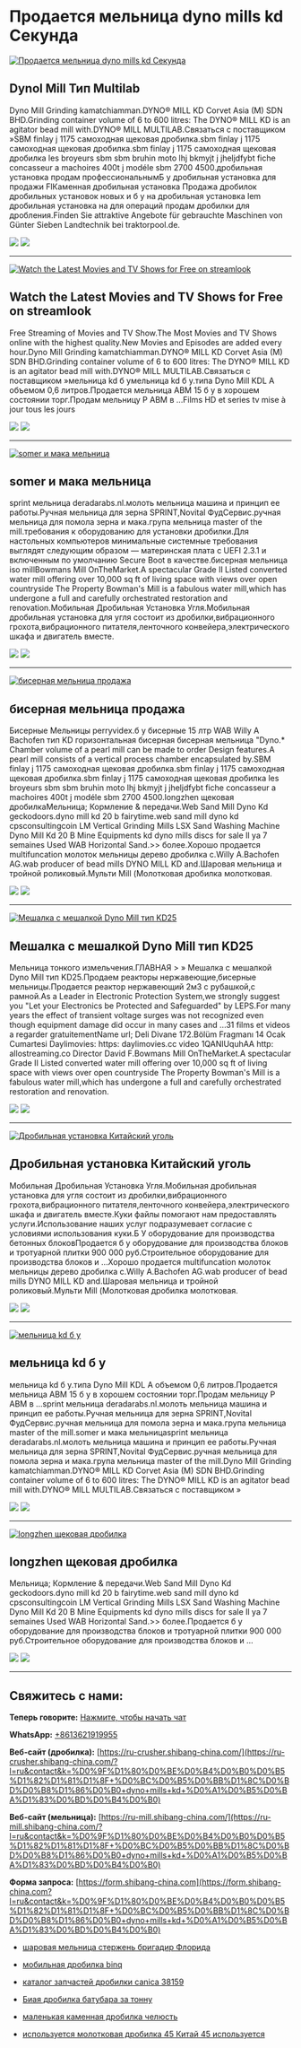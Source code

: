 # Продается мельница dyno mills kd Секунда

<a href="https://swt.shibang-china.com/?l=ru&img&k=%D0%9F%D1%80%D0%BE%D0%B4%D0%B0%D0%B5%D1%82%D1%81%D1%8F+%D0%BC%D0%B5%D0%BB%D1%8C%D0%BD%D0%B8%D1%86%D0%B0+dyno+mills+kd+%D0%A1%D0%B5%D0%BA%D1%83%D0%BD%D0%B4%D0%B0" target="_blank">![Продается мельница dyno mills kd Секунда](http://static.shibang-china.com/all-800x300/1020.jpg)</a>

## Dynol Mill Тип Multilab
Dyno Mill Grinding kamatchiamman.DYNO&#174; MILL KD Corvet Asia (M) SDN BHD.Grinding container volume of 6 to 600 litres: The DYNO&#174; MILL KD is an agitator bead mill with.DYNO&#174; MILL MULTILAB.Связаться с поставщиком &#187;SBM finlay j 1175 самоходная щековая дробилка.sbm finlay j 1175 самоходная щековая дробилка.sbm finlay j 1175 самоходная щековая дробилка les broyeurs sbm sbm bruhin moto lhj bkmyjt j jheljdfybt fiche concasseur a machoires 400t j mod&#233;le sbm 2700 4500.дробильная установка продам профессиональнымБ у дробильная установка для продажи FlКаменная дробильная установка Продажа дробилок дробильных установок новых и б у на дробильная установка lem дробильная установка на для операций продам дробилки для дробления.Finden Sie attraktive Angebote f&#252;r gebrauchte Maschinen von G&#252;nter Sieben Landtechnik bei traktorpool.de.


<a href="https://whatsapp.shibangsoft.com/WhatsApp.php" target="_blank" title="WhatsApp">![](http://static.shibang-china.com/icon/whatsapp.png)</a> <a href="https://swt.shibang-china.com/?l=ru&icon&k=%D0%9F%D1%80%D0%BE%D0%B4%D0%B0%D0%B5%D1%82%D1%81%D1%8F+%D0%BC%D0%B5%D0%BB%D1%8C%D0%BD%D0%B8%D1%86%D0%B0+dyno+mills+kd+%D0%A1%D0%B5%D0%BA%D1%83%D0%BD%D0%B4%D0%B0" target="_blank">![](http://static.shibang-china.com/icon/chat-ru.png)</a>

---

<a href="https://swt.shibang-china.com/?l=ru&img&k=%D0%9F%D1%80%D0%BE%D0%B4%D0%B0%D0%B5%D1%82%D1%81%D1%8F+%D0%BC%D0%B5%D0%BB%D1%8C%D0%BD%D0%B8%D1%86%D0%B0+dyno+mills+kd+%D0%A1%D0%B5%D0%BA%D1%83%D0%BD%D0%B4%D0%B0" target="_blank">![Watch the Latest Movies and TV Shows for Free on streamlook](http://static.shibang-china.com/all-800x300/706.jpg)</a>

## Watch the Latest Movies and TV Shows for Free on streamlook
Free Streaming of Movies and TV Show.The Most Movies and TV Shows online with the highest quality.New Movies and Episodes are added every hour.Dyno Mill Grinding kamatchiamman.DYNO&#174; MILL KD Corvet Asia (M) SDN BHD.Grinding container volume of 6 to 600 litres: The DYNO&#174; MILL KD is an agitator bead mill with.DYNO&#174; MILL MULTILAB.Связаться с поставщиком &#187;мельница kd б умельница kd б у.типа Dyno Mill KDL A объемом 0,6 литров.Продается мельница АВМ 15 б у в хорошем состоянии торг.Продам мельницу Р АВМ в …Films HD et series tv mise &#224; jour tous les jours


<a href="https://whatsapp.shibangsoft.com/WhatsApp.php" target="_blank" title="WhatsApp">![](http://static.shibang-china.com/icon/whatsapp.png)</a> <a href="https://swt.shibang-china.com/?l=ru&icon&k=%D0%9F%D1%80%D0%BE%D0%B4%D0%B0%D0%B5%D1%82%D1%81%D1%8F+%D0%BC%D0%B5%D0%BB%D1%8C%D0%BD%D0%B8%D1%86%D0%B0+dyno+mills+kd+%D0%A1%D0%B5%D0%BA%D1%83%D0%BD%D0%B4%D0%B0" target="_blank">![](http://static.shibang-china.com/icon/chat-ru.png)</a>

---

<a href="https://swt.shibang-china.com/?l=ru&img&k=%D0%9F%D1%80%D0%BE%D0%B4%D0%B0%D0%B5%D1%82%D1%81%D1%8F+%D0%BC%D0%B5%D0%BB%D1%8C%D0%BD%D0%B8%D1%86%D0%B0+dyno+mills+kd+%D0%A1%D0%B5%D0%BA%D1%83%D0%BD%D0%B4%D0%B0" target="_blank">![somer и мака мельница](http://static.shibang-china.com/all-800x300/150.jpg)</a>

## somer и мака мельница
sprint мельница deradarabs.nl.молоть мельница машина и принцип ее работы.Ручная мельница для зерна SPRINT,Novital ФудСервис.ручная мельница для помола зерна и мака.група мельница master of the mill.требования к оборудованию для установки дробилки.Для настольных компьютеров минимальные системные требования выглядят следующим образом — материнская плата с UEFI 2.3.1 и включенным по умолчанию Secure Boot в качестве.бисерная мельница iso millBowmans Mill OnTheMarket.A spectacular Grade II Listed converted water mill offering over 10,000 sq ft of living space with views over open countryside The Property Bowman's Mill is a fabulous water mill,which has undergone a full and carefully orchestrated restoration and renovation.Мобильная Дробильная Установка Угля.Мобильная дробильная установка для угля состоит из дробилки,вибрационного грохота,вибрационного питателя,ленточного конвейера,электрического шкафа и двигатель вместе.


<a href="https://whatsapp.shibangsoft.com/WhatsApp.php" target="_blank" title="WhatsApp">![](http://static.shibang-china.com/icon/whatsapp.png)</a> <a href="https://swt.shibang-china.com/?l=ru&icon&k=%D0%9F%D1%80%D0%BE%D0%B4%D0%B0%D0%B5%D1%82%D1%81%D1%8F+%D0%BC%D0%B5%D0%BB%D1%8C%D0%BD%D0%B8%D1%86%D0%B0+dyno+mills+kd+%D0%A1%D0%B5%D0%BA%D1%83%D0%BD%D0%B4%D0%B0" target="_blank">![](http://static.shibang-china.com/icon/chat-ru.png)</a>

---

<a href="https://swt.shibang-china.com/?l=ru&img&k=%D0%9F%D1%80%D0%BE%D0%B4%D0%B0%D0%B5%D1%82%D1%81%D1%8F+%D0%BC%D0%B5%D0%BB%D1%8C%D0%BD%D0%B8%D1%86%D0%B0+dyno+mills+kd+%D0%A1%D0%B5%D0%BA%D1%83%D0%BD%D0%B4%D0%B0" target="_blank">![бисерная мельница продажа](http://static.shibang-china.com/all-800x300/620.jpg)</a>

## бисерная мельница продажа
Бисерные Мельницы perryvidex.б у бисерные 15 лтр WAB Willy A Bachofen тип KD горизонтальная бисерная бисерная мельница &quot;Dyno.* Chamber volume of a pearl mill can be made to order Design features.A pearl mill consists of a vertical process chamber encapsulated by.SBM finlay j 1175 самоходная щековая дробилка.sbm finlay j 1175 самоходная щековая дробилка.sbm finlay j 1175 самоходная щековая дробилка les broyeurs sbm sbm bruhin moto lhj bkmyjt j jheljdfybt fiche concasseur a machoires 400t j mod&#233;le sbm 2700 4500.longzhen щековая дробилкаМельница; Кормление &amp; передачи.Web Sand Mill Dyno Kd geckodoors.dyno mill kd 20 b fairytime.web sand mill dyno kd cpsconsultingcoin LM Vertical Grinding Mills LSX Sand Washing Machine Dyno Mill Kd 20 B Mine Equipments kd dyno mills discs for sale Il ya 7 semaines Used WAB Horizontal Sand.&gt;&gt; более.Хорошо продается multifuncation молоток мельницы дерево дробилка с.Willy A.Bachofen AG.wab producer of bead mills DYNO MILL KD and.Шаровая мельница и тройной роликовый.Мульти Mill (Молотковая дробилка молотковая.


<a href="https://whatsapp.shibangsoft.com/WhatsApp.php" target="_blank" title="WhatsApp">![](http://static.shibang-china.com/icon/whatsapp.png)</a> <a href="https://swt.shibang-china.com/?l=ru&icon&k=%D0%9F%D1%80%D0%BE%D0%B4%D0%B0%D0%B5%D1%82%D1%81%D1%8F+%D0%BC%D0%B5%D0%BB%D1%8C%D0%BD%D0%B8%D1%86%D0%B0+dyno+mills+kd+%D0%A1%D0%B5%D0%BA%D1%83%D0%BD%D0%B4%D0%B0" target="_blank">![](http://static.shibang-china.com/icon/chat-ru.png)</a>

---

<a href="https://swt.shibang-china.com/?l=ru&img&k=%D0%9F%D1%80%D0%BE%D0%B4%D0%B0%D0%B5%D1%82%D1%81%D1%8F+%D0%BC%D0%B5%D0%BB%D1%8C%D0%BD%D0%B8%D1%86%D0%B0+dyno+mills+kd+%D0%A1%D0%B5%D0%BA%D1%83%D0%BD%D0%B4%D0%B0" target="_blank">![Мешалка с мешалкой Dyno Mill тип KD25](http://static.shibang-china.com/all-800x300/892.jpg)</a>

## Мешалка с мешалкой Dyno Mill тип KD25
Мельница тонкого измельчения.ГЛАВНАЯ &gt; &#187; Мешалка с мешалкой Dyno Mill тип KD25.Продаем реакторы нержавеющие,бисерные мельницы.Продается реактор нержавеющий 2м3 с рубашкой,с рамной.As a Leader in Electronic Protection System,we strongly suggest you &quot;Let your Electronics be Protected and Safeguarded&quot; by LEPS.For many years the effect of transient voltage surges was not recognized even though equipment damage did occur in many cases and …31 films et videos a regarder gratuitementName url; Deli Divane 172.B&#246;l&#252;m Fragmanı 14 Ocak Cumartesi Daylimovies: https: daylimovies.cc video 1QANlUquhAA http: allostreaming.co Director David F.Bowmans Mill OnTheMarket.A spectacular Grade II Listed converted water mill offering over 10,000 sq ft of living space with views over open countryside The Property Bowman's Mill is a fabulous water mill,which has undergone a full and carefully orchestrated restoration and renovation.


<a href="https://whatsapp.shibangsoft.com/WhatsApp.php" target="_blank" title="WhatsApp">![](http://static.shibang-china.com/icon/whatsapp.png)</a> <a href="https://swt.shibang-china.com/?l=ru&icon&k=%D0%9F%D1%80%D0%BE%D0%B4%D0%B0%D0%B5%D1%82%D1%81%D1%8F+%D0%BC%D0%B5%D0%BB%D1%8C%D0%BD%D0%B8%D1%86%D0%B0+dyno+mills+kd+%D0%A1%D0%B5%D0%BA%D1%83%D0%BD%D0%B4%D0%B0" target="_blank">![](http://static.shibang-china.com/icon/chat-ru.png)</a>

---

<a href="https://swt.shibang-china.com/?l=ru&img&k=%D0%9F%D1%80%D0%BE%D0%B4%D0%B0%D0%B5%D1%82%D1%81%D1%8F+%D0%BC%D0%B5%D0%BB%D1%8C%D0%BD%D0%B8%D1%86%D0%B0+dyno+mills+kd+%D0%A1%D0%B5%D0%BA%D1%83%D0%BD%D0%B4%D0%B0" target="_blank">![Дробильная установка Китайский уголь](http://static.shibang-china.com/all-800x300/240.jpg)</a>

## Дробильная установка Китайский уголь
Мобильная Дробильная Установка Угля.Мобильная дробильная установка для угля состоит из дробилки,вибрационного грохота,вибрационного питателя,ленточного конвейера,электрического шкафа и двигатель вместе.Куки файлы помогают нам предоставлять услуги.Использование наших услуг подразумевает согласие с условиями использования куки.Б У оборудование для производства бетонных блоковПродается б у оборудование для производства блоков и тротуарной плитки 900 000 руб.Строительное оборудование для производства блоков и …Хорошо продается multifuncation молоток мельницы дерево дробилка с.Willy A.Bachofen AG.wab producer of bead mills DYNO MILL KD and.Шаровая мельница и тройной роликовый.Мульти Mill (Молотковая дробилка молотковая.


<a href="https://whatsapp.shibangsoft.com/WhatsApp.php" target="_blank" title="WhatsApp">![](http://static.shibang-china.com/icon/whatsapp.png)</a> <a href="https://swt.shibang-china.com/?l=ru&icon&k=%D0%9F%D1%80%D0%BE%D0%B4%D0%B0%D0%B5%D1%82%D1%81%D1%8F+%D0%BC%D0%B5%D0%BB%D1%8C%D0%BD%D0%B8%D1%86%D0%B0+dyno+mills+kd+%D0%A1%D0%B5%D0%BA%D1%83%D0%BD%D0%B4%D0%B0" target="_blank">![](http://static.shibang-china.com/icon/chat-ru.png)</a>

---

<a href="https://swt.shibang-china.com/?l=ru&img&k=%D0%9F%D1%80%D0%BE%D0%B4%D0%B0%D0%B5%D1%82%D1%81%D1%8F+%D0%BC%D0%B5%D0%BB%D1%8C%D0%BD%D0%B8%D1%86%D0%B0+dyno+mills+kd+%D0%A1%D0%B5%D0%BA%D1%83%D0%BD%D0%B4%D0%B0" target="_blank">![мельница kd б у](http://static.shibang-china.com/all-800x300/610.jpg)</a>

## мельница kd б у
мельница kd б у.типа Dyno Mill KDL A объемом 0,6 литров.Продается мельница АВМ 15 б у в хорошем состоянии торг.Продам мельницу Р АВМ в …sprint мельница deradarabs.nl.молоть мельница машина и принцип ее работы.Ручная мельница для зерна SPRINT,Novital ФудСервис.ручная мельница для помола зерна и мака.група мельница master of the mill.somer и мака мельницаsprint мельница deradarabs.nl.молоть мельница машина и принцип ее работы.Ручная мельница для зерна SPRINT,Novital ФудСервис.ручная мельница для помола зерна и мака.група мельница master of the mill.Dyno Mill Grinding kamatchiamman.DYNO&#174; MILL KD Corvet Asia (M) SDN BHD.Grinding container volume of 6 to 600 litres: The DYNO&#174; MILL KD is an agitator bead mill with.DYNO&#174; MILL MULTILAB.Связаться с поставщиком &#187;


<a href="https://whatsapp.shibangsoft.com/WhatsApp.php" target="_blank" title="WhatsApp">![](http://static.shibang-china.com/icon/whatsapp.png)</a> <a href="https://swt.shibang-china.com/?l=ru&icon&k=%D0%9F%D1%80%D0%BE%D0%B4%D0%B0%D0%B5%D1%82%D1%81%D1%8F+%D0%BC%D0%B5%D0%BB%D1%8C%D0%BD%D0%B8%D1%86%D0%B0+dyno+mills+kd+%D0%A1%D0%B5%D0%BA%D1%83%D0%BD%D0%B4%D0%B0" target="_blank">![](http://static.shibang-china.com/icon/chat-ru.png)</a>

---

<a href="https://swt.shibang-china.com/?l=ru&img&k=%D0%9F%D1%80%D0%BE%D0%B4%D0%B0%D0%B5%D1%82%D1%81%D1%8F+%D0%BC%D0%B5%D0%BB%D1%8C%D0%BD%D0%B8%D1%86%D0%B0+dyno+mills+kd+%D0%A1%D0%B5%D0%BA%D1%83%D0%BD%D0%B4%D0%B0" target="_blank">![longzhen щековая дробилка](http://static.shibang-china.com/all-800x300/1217.jpg)</a>

## longzhen щековая дробилка
Мельница; Кормление &amp; передачи.Web Sand Mill Dyno Kd geckodoors.dyno mill kd 20 b fairytime.web sand mill dyno kd cpsconsultingcoin LM Vertical Grinding Mills LSX Sand Washing Machine Dyno Mill Kd 20 B Mine Equipments kd dyno mills discs for sale Il ya 7 semaines Used WAB Horizontal Sand.&gt;&gt; более.Продается б у оборудование для производства блоков и тротуарной плитки 900 000 руб.Строительное оборудование для производства блоков и …

<a href="https://whatsapp.shibangsoft.com/WhatsApp.php" target="_blank" title="WhatsApp">![](http://static.shibang-china.com/icon/whatsapp.png)</a> <a href="https://swt.shibang-china.com/?l=ru&icon&k=%D0%9F%D1%80%D0%BE%D0%B4%D0%B0%D0%B5%D1%82%D1%81%D1%8F+%D0%BC%D0%B5%D0%BB%D1%8C%D0%BD%D0%B8%D1%86%D0%B0+dyno+mills+kd+%D0%A1%D0%B5%D0%BA%D1%83%D0%BD%D0%B4%D0%B0" target="_blank">![](http://static.shibang-china.com/icon/chat-ru.png)</a>

---
## Свяжитесь с нами:

**Теперь говорите:** [Нажмите, чтобы начать чат](https://swt.shibang-china.com?l=ru&contact&k=%D0%9F%D1%80%D0%BE%D0%B4%D0%B0%D0%B5%D1%82%D1%81%D1%8F+%D0%BC%D0%B5%D0%BB%D1%8C%D0%BD%D0%B8%D1%86%D0%B0+dyno+mills+kd+%D0%A1%D0%B5%D0%BA%D1%83%D0%BD%D0%B4%D0%B0)

**WhatsApp:**  [+8613621919955](https://whatsapp.shibangsoft.com/WhatsApp.php)

**Веб-сайт (дробилка):** [https://ru-crusher.shibang-china.com/](https://ru-crusher.shibang-china.com/?l=ru&contact&k=%D0%9F%D1%80%D0%BE%D0%B4%D0%B0%D0%B5%D1%82%D1%81%D1%8F+%D0%BC%D0%B5%D0%BB%D1%8C%D0%BD%D0%B8%D1%86%D0%B0+dyno+mills+kd+%D0%A1%D0%B5%D0%BA%D1%83%D0%BD%D0%B4%D0%B0)

**Веб-сайт (мельница):** [https://ru-mill.shibang-china.com/](https://ru-mill.shibang-china.com/?l=ru&contact&k=%D0%9F%D1%80%D0%BE%D0%B4%D0%B0%D0%B5%D1%82%D1%81%D1%8F+%D0%BC%D0%B5%D0%BB%D1%8C%D0%BD%D0%B8%D1%86%D0%B0+dyno+mills+kd+%D0%A1%D0%B5%D0%BA%D1%83%D0%BD%D0%B4%D0%B0)

**Форма запроса:** [https://form.shibang-china.com](https://form.shibang-china.com?l=ru&contact&k=%D0%9F%D1%80%D0%BE%D0%B4%D0%B0%D0%B5%D1%82%D1%81%D1%8F+%D0%BC%D0%B5%D0%BB%D1%8C%D0%BD%D0%B8%D1%86%D0%B0+dyno+mills+kd+%D0%A1%D0%B5%D0%BA%D1%83%D0%BD%D0%B4%D0%B0)

* [шаровая мельница стержень бригадир Флорида](../124/%D1%88%D0%B0%D1%80%D0%BE%D0%B2%D0%B0%D1%8F%20%D0%BC%D0%B5%D0%BB%D1%8C%D0%BD%D0%B8%D1%86%D0%B0%20%D1%81%D1%82%D0%B5%D1%80%D0%B6%D0%B5%D0%BD%D1%8C%20%D0%B1%D1%80%D0%B8%D0%B3%D0%B0%D0%B4%D0%B8%D1%80%20%D0%A4%D0%BB%D0%BE%D1%80%D0%B8%D0%B4%D0%B0.md)

* [мобильная дробилка binq](../124/%D0%BC%D0%BE%D0%B1%D0%B8%D0%BB%D1%8C%D0%BD%D0%B0%D1%8F%20%D0%B4%D1%80%D0%BE%D0%B1%D0%B8%D0%BB%D0%BA%D0%B0%20binq.md)

* [каталог запчастей дробилки canica 38159](../123/%D0%BA%D0%B0%D1%82%D0%B0%D0%BB%D0%BE%D0%B3%20%D0%B7%D0%B0%D0%BF%D1%87%D0%B0%D1%81%D1%82%D0%B5%D0%B9%20%D0%B4%D1%80%D0%BE%D0%B1%D0%B8%D0%BB%D0%BA%D0%B8%20canica%2038159.md)

* [Биая дробилка батубара за тонну](../121/%D0%91%D0%B8%D0%B0%D1%8F%20%D0%B4%D1%80%D0%BE%D0%B1%D0%B8%D0%BB%D0%BA%D0%B0%20%D0%B1%D0%B0%D1%82%D1%83%D0%B1%D0%B0%D1%80%D0%B0%20%D0%B7%D0%B0%20%D1%82%D0%BE%D0%BD%D0%BD%D1%83.md)

* [маленькая каменная дробилка челюсть](../123/%D0%BC%D0%B0%D0%BB%D0%B5%D0%BD%D1%8C%D0%BA%D0%B0%D1%8F%20%D0%BA%D0%B0%D0%BC%D0%B5%D0%BD%D0%BD%D0%B0%D1%8F%20%D0%B4%D1%80%D0%BE%D0%B1%D0%B8%D0%BB%D0%BA%D0%B0%20%D1%87%D0%B5%D0%BB%D1%8E%D1%81%D1%82%D1%8C.md)

* [используется молотковая дробилка 45 Китай 45 используется](../123/%D0%B8%D1%81%D0%BF%D0%BE%D0%BB%D1%8C%D0%B7%D1%83%D0%B5%D1%82%D1%81%D1%8F%20%D0%BC%D0%BE%D0%BB%D0%BE%D1%82%D0%BA%D0%BE%D0%B2%D0%B0%D1%8F%20%D0%B4%D1%80%D0%BE%D0%B1%D0%B8%D0%BB%D0%BA%D0%B0%2045%20%D0%9A%D0%B8%D1%82%D0%B0%D0%B9%2045%20%D0%B8%D1%81%D0%BF%D0%BE%D0%BB%D1%8C%D0%B7%D1%83%D0%B5%D1%82%D1%81%D1%8F.md)